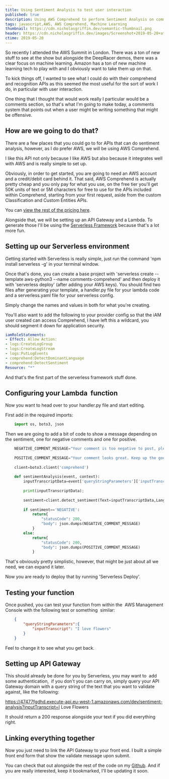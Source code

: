 ```yaml
---
title: Using Sentiment Analysis to test user interaction
published: true
description: Using AWS Comprehend to perform Sentiment Analysis on comments.
tags: javascript,AWS, AWS Comprehend, Machine Learning
thumbnail: https://cdn.nicholasgriffin.dev/semantic-thumbnail.png
header: https://cdn.nicholasgriffin.dev/images/Screenshot+2019-05-20+at+01.08.17.png
ctime: 2019-05-20
---
```


So recently I attended the AWS Summit in London. There was a ton of new stuff to see at the show but alongside the DeepRacer demos, there was a clear focus on machine learning. Amazon has a ton of new machine learning tech to play with and I obviously want to take them up on that.

To kick things off, I wanted to see what I could do with their comprehend and recognition APIs as this seemed the most useful for the sort of work I do, in particular with user interaction.

One thing that I thought that would work really I particular would be a comments section, so that's what I'm going to make today, a comments system that points out when a user might be writing something that might be offensive.

## How are we going to do that?

There are a few places that you could go to for APIs that can do sentiment analysis, however, as I do prefer AWS, we will be using AWS Comprehend.

I like this API not only because I like AWS but also because it integrates well with AWS and is really simple to set up.

Obviously, in order to get started, you are going to need an AWS account and a credit/debit card behind it. That said, AWS Comprehend is actually pretty cheap and you only pay for what you use, on the free tier you'll get 50K units of text or 5M characters for free to use for the APIs included within Comprehend, starting from your first request, aside from the custom Classification and Custom Entities APIs.

You can [view the rest of the pricing here](https://aws.amazon.com/comprehend/pricing/).

Alongside that, we will be setting up an API Gateway and a Lambda. To generate those I'll be using the [Serverless Framework](https://serverless.com/) because that's a lot more fun.

## Setting up our Serverless environment

Getting started with Serverless is really simple, just run the command 'npm install serverless -g' in your terminal window.

Once that's done, you can create a base project with 'serverless create --template aws-python3 --name comments-comprehend' and then deploy it with 'serverless deploy' (after adding your AWS keys). You should find two files after generating your template, a handler.py file for your lambda code and a serverless.yaml file for your serverless config. 

Simply change the names and values in both for what you're creating.

You'll also want to add the following to your provider config so that the iAM user created can access Comprehend, I have left this a wildcard, you should segment it down for application security.

```yaml
iamRoleStatements: 
- Effect: Allow Action: 
- logs:CreateLogGroup 
- logs:CreateLogStream 
- logs:PutLogEvents 
- comprehend:DetectDominantLanguage 
- comprehend:DetectSentiment 
Resource: "*"
```

And that's the first part of the serverless framework stuff done.

## Configuring your Lambda  function

Now you want to head over to your handler.py file and start editing.

First add in the required imports:

```python
    import os, boto3, json
```

Then we are going to add a bit of code to show a message depending on the sentiment, one for negative comments and one for positive.

```python
    NEGATIVE_COMMENT_MESSAGE="Your comment is too negative to post, please edit it."
    
    POSITIVE_COMMENT_MESSAGE="Your comment looks great. Keep up the good work!"
    
    client=boto3.client('comprehend')
    
    def sentimentAnalysis(event, context): 
        inputTranscriptData=event['queryStringParameters']['inputTranscript'] 
        
        print(inputTranscriptData); 
        
        sentiment=client.detect_sentiment(Text=inputTranscriptData,LanguageCode='en')['Sentiment'] 
        
        if sentiment=='NEGATIVE': 
            return{
                "statusCode": 200, 
                "body": json.dumps(NEGATIVE_COMMENT_MESSAGE)
            } 
        else: 
            return{
                "statusCode": 200, 
                "body": json.dumps(POSITIVE_COMMENT_MESSAGE)
            }
```

That's obviously pretty simplistic, however, that might be just about all we need, we can expand it later.

Now you are ready to deploy that by running 'Serverless Deploy'.

## Testing your function

Once pushed, you can test your function from within the  AWS Management Console with the following test or something  similar:

```json
    {
        "queryStringParameters":{
            "inputTranscript": "I love flowers"
        }
    }
```

Feel to change it to see what you get back.

## Setting up API Gateway

This should already be done for you by Serverless, you may want to  add some authentication,  if you don't you can carry on, simply query your API Gateway domain with a query string of the text that you want to validate against, like the following:

https://47477fgdhd.execute-api.eu-west-1.amazonaws.com/dev/sentiment-analysis?inputTranscript=I Love Flowers

It should return a 200 response alongside your text if you did everything right.

## Linking everything together

Now you just need to link the API Gateway to your front end. I built a simple front end form that show the validate message upon submit.

You can check that out alongside the rest of the code on my [Github](https://github.com/nicholasgriffintn/comments-comprehend). And if you are really interested, keep it bookmarked, I'll be updating it soon.
